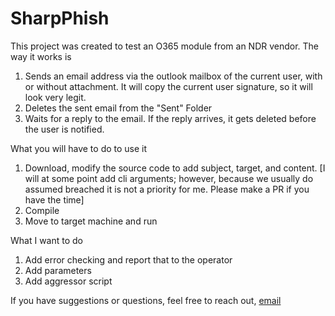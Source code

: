 # SharpPhish

This project was created to test an O365 module from an NDR vendor. The way it works is

1. Sends an email address via the outlook mailbox of the current user, with or without attachment. It will copy the current user signature, so it will look very legit.
2. Deletes the sent email from the "Sent" Folder
3. Waits for a reply to the email. If the reply arrives, it gets deleted before the user is notified.




What you will have to do to use it

1. Download, modify the source code to add subject, target, and content. [I will at some point add cli arguments; however, because we usually do assumed breached it is not a priority for me. Please make a PR if you have the time]
2. Compile
3. Move to target machine and run


What I want to do

1. Add error checking and report that to the operator
2. Add parameters
3. Add aggressor script

If you have suggestions or questions, feel free to reach out, [email](mailto:Y.Alhazmi@student.fontys.nl)
